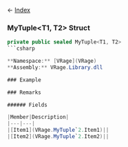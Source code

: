 ← [Index](Api-Index)

### MyTuple&lt;T1, T2&gt; Struct

```csharp
private public sealed MyTuple<T1, T2>
```csharp

**Namespace:** [VRage](VRage)  
**Assembly:** VRage.Library.dll

### Example

### Remarks

###### Fields

|Member|Description|
|---|---|
|[Item1](VRage.MyTuple`2.Item1)||
|[Item2](VRage.MyTuple`2.Item2)||

